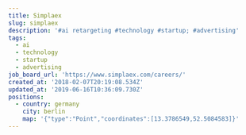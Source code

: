 ```yaml
---
title: Simplaex
slug: simplaex
description: '#ai retargeting #technology #startup; #advertising'
tags:
  - ai
  - technology
  - startup
  - advertising
job_board_url: 'https://www.simplaex.com/careers/'
created_at: '2018-02-07T20:19:08.534Z'
updated_at: '2019-06-16T10:36:09.730Z'
positions:
  - country: germany
    city: berlin
    map: '{"type":"Point","coordinates":[13.3786549,52.5084583]}'
---
```

